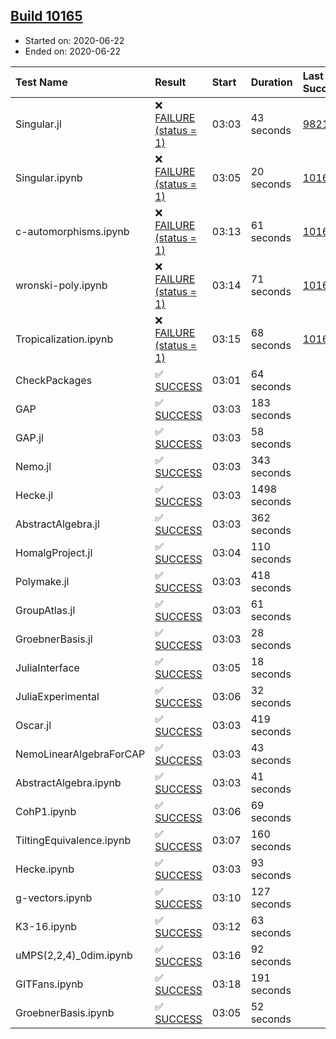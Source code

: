 ## [Build 10165](https://oscarci.mathematik.uni-kl.de/job/oscar/10165/)

* Started on: 2020-06-22
* Ended on: 2020-06-22

| Test Name    | Result | Start | Duration | Last Success | First Failure |
|:-------------|:-------|:------|:---------|:-------------|:--------------|
| Singular.jl | ❌ [FAILURE (status = 1)](https://oscarci.mathematik.uni-kl.de/job/oscar/10165/artifact/logs/build-10165/Singular.jl.log) | 03:03 | 43 seconds | [9821](https://oscarci.mathematik.uni-kl.de/job/oscar/9821/) | [9822](https://oscarci.mathematik.uni-kl.de/job/oscar/9822/) |
| Singular.ipynb | ❌ [FAILURE (status = 1)](https://oscarci.mathematik.uni-kl.de/job/oscar/10165/artifact/logs/build-10165/Singular.ipynb.log) | 03:05 | 20 seconds | [10164](https://oscarci.mathematik.uni-kl.de/job/oscar/10164/) | [10165](https://oscarci.mathematik.uni-kl.de/job/oscar/10165/) |
| c-automorphisms.ipynb | ❌ [FAILURE (status = 1)](https://oscarci.mathematik.uni-kl.de/job/oscar/10165/artifact/logs/build-10165/c-automorphisms.ipynb.log) | 03:13 | 61 seconds | [10164](https://oscarci.mathematik.uni-kl.de/job/oscar/10164/) | [10165](https://oscarci.mathematik.uni-kl.de/job/oscar/10165/) |
| wronski-poly.ipynb | ❌ [FAILURE (status = 1)](https://oscarci.mathematik.uni-kl.de/job/oscar/10165/artifact/logs/build-10165/wronski-poly.ipynb.log) | 03:14 | 71 seconds | [10162](https://oscarci.mathematik.uni-kl.de/job/oscar/10162/) | [10163](https://oscarci.mathematik.uni-kl.de/job/oscar/10163/) |
| Tropicalization.ipynb | ❌ [FAILURE (status = 1)](https://oscarci.mathematik.uni-kl.de/job/oscar/10165/artifact/logs/build-10165/Tropicalization.ipynb.log) | 03:15 | 68 seconds | [10163](https://oscarci.mathematik.uni-kl.de/job/oscar/10163/) | [10164](https://oscarci.mathematik.uni-kl.de/job/oscar/10164/) |
| CheckPackages | ✅ [SUCCESS](https://oscarci.mathematik.uni-kl.de/job/oscar/10165/artifact/logs/build-10165/CheckPackages.log) | 03:01 | 64 seconds |  |  |
| GAP | ✅ [SUCCESS](https://oscarci.mathematik.uni-kl.de/job/oscar/10165/artifact/logs/build-10165/GAP.log) | 03:03 | 183 seconds |  |  |
| GAP.jl | ✅ [SUCCESS](https://oscarci.mathematik.uni-kl.de/job/oscar/10165/artifact/logs/build-10165/GAP.jl.log) | 03:03 | 58 seconds |  |  |
| Nemo.jl | ✅ [SUCCESS](https://oscarci.mathematik.uni-kl.de/job/oscar/10165/artifact/logs/build-10165/Nemo.jl.log) | 03:03 | 343 seconds |  |  |
| Hecke.jl | ✅ [SUCCESS](https://oscarci.mathematik.uni-kl.de/job/oscar/10165/artifact/logs/build-10165/Hecke.jl.log) | 03:03 | 1498 seconds |  |  |
| AbstractAlgebra.jl | ✅ [SUCCESS](https://oscarci.mathematik.uni-kl.de/job/oscar/10165/artifact/logs/build-10165/AbstractAlgebra.jl.log) | 03:03 | 362 seconds |  |  |
| HomalgProject.jl | ✅ [SUCCESS](https://oscarci.mathematik.uni-kl.de/job/oscar/10165/artifact/logs/build-10165/HomalgProject.jl.log) | 03:04 | 110 seconds |  |  |
| Polymake.jl | ✅ [SUCCESS](https://oscarci.mathematik.uni-kl.de/job/oscar/10165/artifact/logs/build-10165/Polymake.jl.log) | 03:03 | 418 seconds |  |  |
| GroupAtlas.jl | ✅ [SUCCESS](https://oscarci.mathematik.uni-kl.de/job/oscar/10165/artifact/logs/build-10165/GroupAtlas.jl.log) | 03:03 | 61 seconds |  |  |
| GroebnerBasis.jl | ✅ [SUCCESS](https://oscarci.mathematik.uni-kl.de/job/oscar/10165/artifact/logs/build-10165/GroebnerBasis.jl.log) | 03:03 | 28 seconds |  |  |
| JuliaInterface | ✅ [SUCCESS](https://oscarci.mathematik.uni-kl.de/job/oscar/10165/artifact/logs/build-10165/JuliaInterface.log) | 03:05 | 18 seconds |  |  |
| JuliaExperimental | ✅ [SUCCESS](https://oscarci.mathematik.uni-kl.de/job/oscar/10165/artifact/logs/build-10165/JuliaExperimental.log) | 03:06 | 32 seconds |  |  |
| Oscar.jl | ✅ [SUCCESS](https://oscarci.mathematik.uni-kl.de/job/oscar/10165/artifact/logs/build-10165/Oscar.jl.log) | 03:03 | 419 seconds |  |  |
| NemoLinearAlgebraForCAP | ✅ [SUCCESS](https://oscarci.mathematik.uni-kl.de/job/oscar/10165/artifact/logs/build-10165/NemoLinearAlgebraForCAP.log) | 03:03 | 43 seconds |  |  |
| AbstractAlgebra.ipynb | ✅ [SUCCESS](https://oscarci.mathematik.uni-kl.de/job/oscar/10165/artifact/logs/build-10165/AbstractAlgebra.ipynb.log) | 03:03 | 41 seconds |  |  |
| CohP1.ipynb | ✅ [SUCCESS](https://oscarci.mathematik.uni-kl.de/job/oscar/10165/artifact/logs/build-10165/CohP1.ipynb.log) | 03:06 | 69 seconds |  |  |
| TiltingEquivalence.ipynb | ✅ [SUCCESS](https://oscarci.mathematik.uni-kl.de/job/oscar/10165/artifact/logs/build-10165/TiltingEquivalence.ipynb.log) | 03:07 | 160 seconds |  |  |
| Hecke.ipynb | ✅ [SUCCESS](https://oscarci.mathematik.uni-kl.de/job/oscar/10165/artifact/logs/build-10165/Hecke.ipynb.log) | 03:03 | 93 seconds |  |  |
| g-vectors.ipynb | ✅ [SUCCESS](https://oscarci.mathematik.uni-kl.de/job/oscar/10165/artifact/logs/build-10165/g-vectors.ipynb.log) | 03:10 | 127 seconds |  |  |
| K3-16.ipynb | ✅ [SUCCESS](https://oscarci.mathematik.uni-kl.de/job/oscar/10165/artifact/logs/build-10165/K3-16.ipynb.log) | 03:12 | 63 seconds |  |  |
| uMPS(2,2,4)_0dim.ipynb | ✅ [SUCCESS](https://oscarci.mathematik.uni-kl.de/job/oscar/10165/artifact/logs/build-10165/uMPS-2-2-4-_0dim.ipynb.log) | 03:16 | 92 seconds |  |  |
| GITFans.ipynb | ✅ [SUCCESS](https://oscarci.mathematik.uni-kl.de/job/oscar/10165/artifact/logs/build-10165/GITFans.ipynb.log) | 03:18 | 191 seconds |  |  |
| GroebnerBasis.ipynb | ✅ [SUCCESS](https://oscarci.mathematik.uni-kl.de/job/oscar/10165/artifact/logs/build-10165/GroebnerBasis.ipynb.log) | 03:05 | 52 seconds |  |  |
